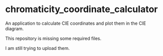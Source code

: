 # chromaticity_coordinate_calculator
An application to calculate CIE coordinates and plot them in the CIE diagram.

This repository is missing some required files.

I am still trying to upload them.
